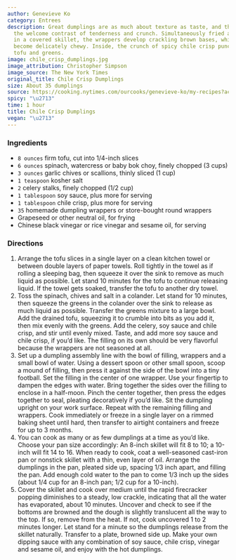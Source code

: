 ```yaml
---
author: Genevieve Ko
category: Entrees
description: Great dumplings are as much about texture as taste, and these double
  the welcome contrast of tenderness and crunch. Simultaneously fried and steamed
  in a covered skillet, the wrappers develop crackling brown bases, while the tops
  become delicately chewy. Inside, the crunch of spicy chile crisp punctuates soft
  tofu and greens.
image: chile_crisp_dumplings.jpg
image_attribution: Christopher Simpson
image_source: The New York Times
original_title: Chile Crisp Dumplings
size: About 35 dumplings
source: https://cooking.nytimes.com/ourcooks/genevieve-ko/my-recipes?action=click&module=byline&region=recipe%20page
spicy: "\u2713"
time: 1 hour
title: Chile Crisp Dumplings
vegan: "\u2713"
---
```


### Ingredients

* `8 ounces` firm tofu, cut into 1/4-inch slices
* `6 ounces` spinach, watercress or baby bok choy, finely chopped (3 cups)
* `3 ounces` garlic chives or scallions, thinly sliced (1 cup)
* `1 teaspoon` kosher salt
* `2` celery stalks, finely chopped (1/2 cup)
* `1 tablespoon` soy sauce, plus more for serving
* `1 tablespoon` chile crisp, plus more for serving
* `35` homemade dumpling wrappers or store-bought round wrappers
* Grapeseed or other neutral oil, for frying
* Chinese black vinegar or rice vinegar and sesame oil, for serving

### Directions

1. Arrange the tofu slices in a single layer on a clean kitchen towel or between double layers of paper towels. Roll tightly in the towel as if rolling a sleeping bag, then squeeze it over the sink to remove as much liquid as possible. Let stand 10 minutes for the tofu to continue releasing liquid. If the towel gets soaked, transfer the tofu to another dry towel.
2. Toss the spinach, chives and salt in a colander. Let stand for 10 minutes, then squeeze the greens in the colander over the sink to release as much liquid as possible. Transfer the greens mixture to a large bowl. Add the drained tofu, squeezing it to crumble into bits as you add it, then mix evenly with the greens. Add the celery, soy sauce and chile crisp, and stir until evenly mixed. Taste, and add more soy sauce and chile crisp, if you’d like. The filling on its own should be very flavorful because the wrappers are not seasoned at all.
3. Set up a dumpling assembly line with the bowl of filling, wrappers and a small bowl of water. Using a dessert spoon or other small spoon, scoop a mound of filling, then press it against the side of the bowl into a tiny football. Set the filling in the center of one wrapper. Use your fingertip to dampen the edges with water. Bring together the sides over the filling to enclose in a half-moon. Pinch the center together, then press the edges together to seal, pleating decoratively if you’d like. Sit the dumpling upright on your work surface. Repeat with the remaining filling and wrappers. Cook immediately or freeze in a single layer on a rimmed baking sheet until hard, then transfer to airtight containers and freeze for up to 3 months.
4. You can cook as many or as few dumplings at a time as you’d like. Choose your pan size accordingly: An 8-inch skillet will fit 8 to 10; a 10-inch will fit 14 to 16. When ready to cook, coat a well-seasoned cast-iron pan or nonstick skillet with a thin, even layer of oil. Arrange the dumplings in the pan, pleated side up, spacing 1/3 inch apart, and filling the pan. Add enough cold water to the pan to come 1/3 inch up the sides (about 1/4 cup for an 8-inch pan; 1/2 cup for a 10-inch).
5. Cover the skillet and cook over medium until the rapid firecracker popping diminishes to a steady, low crackle, indicating that all the water has evaporated, about 10 minutes. Uncover and check to see if the bottoms are browned and the dough is slightly translucent all the way to the top. If so, remove from the heat. If not, cook uncovered 1 to 2 minutes longer. Let stand for a minute so the dumplings release from the skillet naturally. Transfer to a plate, browned side up. Make your own dipping sauce with any combination of soy sauce, chile crisp, vinegar and sesame oil, and enjoy with the hot dumplings.